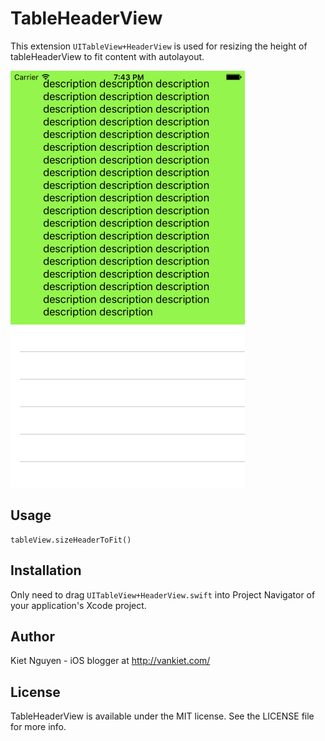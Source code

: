 # TableHeaderView

This extension `UITableView+HeaderView` is used for resizing the height of tableHeaderView to fit content with autolayout.

![TableHeaderView](Screenshots/example.png)

## Usage

```objc
tableView.sizeHeaderToFit()
```

## Installation

Only need to drag `UITableView+HeaderView.swift` into Project Navigator of your application's Xcode project.

## Author

Kiet Nguyen - iOS blogger at http://vankiet.com/

## License

TableHeaderView is available under the MIT license. See the LICENSE file for more info.
